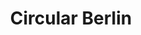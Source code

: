 ---
title: Circular Berlin
url: 'http://circular.berlin/'
tags:
  - community
  - recycling
countries:
  - de
categories:
  - a1a4ac88-627d-4bc7-a5b5-d3dcdc10cc43
description: >
  A Berlin based non-profit developing the local circular economy agenda through
  research, community-building and practical programmes. Good overview of events
  and initiatives happening in Berlin.
image: null
blueprint: action

---